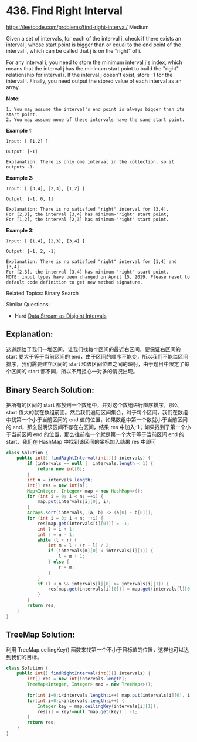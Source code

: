 # 436. Find Right Interval
<https://leetcode.com/problems/find-right-interval/>
Medium

Given a set of intervals, for each of the interval i, check if there exists an interval j whose start point is bigger than or equal to the end point of the interval i, which can be called that j is on the "right" of i.

For any interval i, you need to store the minimum interval j's index, which means that the interval j has the minimum start point to build the "right" relationship for interval i. If the interval j doesn't exist, store -1 for the interval i. Finally, you need output the stored value of each interval as an array.

**Note:**

    1. You may assume the interval's end point is always bigger than its start point.
    2. You may assume none of these intervals have the same start point.
 

**Example 1:**

    Input: [ [1,2] ]

    Output: [-1]

    Explanation: There is only one interval in the collection, so it outputs -1.
 

**Example 2:**

    Input: [ [3,4], [2,3], [1,2] ]

    Output: [-1, 0, 1]

    Explanation: There is no satisfied "right" interval for [3,4].
    For [2,3], the interval [3,4] has minimum-"right" start point;
    For [1,2], the interval [2,3] has minimum-"right" start point.
 

**Example 3:**

    Input: [ [1,4], [2,3], [3,4] ]

    Output: [-1, 2, -1]

    Explanation: There is no satisfied "right" interval for [1,4] and [3,4].
    For [2,3], the interval [3,4] has minimum-"right" start point.
    NOTE: input types have been changed on April 15, 2019. Please reset to default code definition to get new method signature.

Related Topics: Binary Search

Similar Questions: 
* Hard [Data Stream as Disjoint Intervals](https://leetcode.com/problems/data-stream-as-disjoint-intervals/)

## Explanation: 

这道题给了我们一堆区间，让我们找每个区间的最近右区间，要保证右区间的 start 要大于等于当前区间的 end，由于区间的顺序不能变，所以我们不能给区间排序，我们需要建立区间的 start 和该区间位置之间的映射，由于题目中限定了每个区间的 start 都不同，所以不用担心一对多的情况出现。

## Binary Search Solution:
把所有的区间的 start 都放到一个数组中，并对这个数组进行降序排序，那么 start 值大的就在数组前面。然后我们遍历区间集合，对于每个区间，我们在数组中找第一个小于当前区间的 end 值的位置，如果数组中第一个数就小于当前区间的 end，那么说明该区间不存在右区间，结果 res 中加入-1；如果找到了第一个小于当前区间 end 的位置，那么往前推一个就是第一个大于等于当前区间 end 的 start，我们在 HashMap 中找到该区间的坐标加入结果 res 中即可

```java
class Solution {
    public int[] findRightInterval(int[][] intervals) {
        if (intervals == null || intervals.length < 1) {
            return new int[0];
        }
        int n = intervals.length;
        int[] res = new int[n];
        Map<Integer, Integer> map = new HashMap<>();
        for (int i = 0; i < n; ++i) {
            map.put(intervals[i][0], i);
        }
        Arrays.sort(intervals, (a, b) -> (a[0] - b[0]));
        for (int i = 0; i < n; ++i) {
            res[map.get(intervals[i][0])] = -1;
            int l = i + 1;
            int r = n - 1;
            while (l < r) {
                int m = l + (r - l) / 2;
                if (intervals[m][0] < intervals[i][1]) {
                    l = m + 1;
                } else {
                    r = m;
                }
            }
            if (l < n && intervals[l][0] >= intervals[i][1]) {
                res[map.get(intervals[i][0])] = map.get(intervals[l][0]);
            }
        }
        return res;
    }
}
```


## TreeMap Solution: 
利用 TreeMap.ceilingKey() 函数来找第一个不小于目标值的位置，这样也可以达到我们的目标。

```java
class Solution {
    public int[] findRightInterval(int[][] intervals) {
        int[] res = new int[intervals.length];
        TreeMap<Integer, Integer> map = new TreeMap<>();
        
        for(int i=0;i<intervals.length;i++) map.put(intervals[i][0], i);
        for(int i=0;i<intervals.length;i++) {
            Integer key = map.ceilingKey(intervals[i][1]);
            res[i] = key!=null ?map.get(key) : -1;
        }
        return res;
    }
}
```